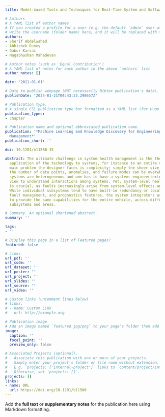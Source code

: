 ```yaml
---
title: Model-based Tools and Techniques for Real-Time System and Software Health Management

# Authors
# A YAML list of author names
# If you created a profile for a user (e.g. the default `admin` user at `content/authors/admin/`), 
# write the username (folder name) here, and it will be replaced with their full name and linked to their profile.
authors:
- Sherif Abdelwahed
- Abhishek Dubey
- Gabor Karsai
- Nagabhushan Mahadevan

# Author notes (such as 'Equal Contribution')
# A YAML list of notes for each author in the above `authors` list
author_notes: []

date: '2011-01-01'

# Date to publish webpage (NOT necessarily Bibtex publication's date).
publishDate: '2024-01-21T04:43:23.298657Z'

# Publication type.
# A single CSL publication type but formatted as a YAML list (for Hugo requirements).
publication_types:
- chapter

# Publication name and optional abbreviated publication name.
publication: '*Machine Learning and Knowledge Discovery for Engineering Systems Health
  Management*'
publication_short: ''

doi: 10.1201/b11580-15

abstract: The ultimate challenge in system health management is the theory for and
  application of the technology to systems, for instance to an entire vehicle. The
  main problem the designer faces is complexity; simply the sheer size of the system,
  the number of data points, anomalies, and failure modes can be overwhelming. Furthermore,
  systems are heterogeneous and one has to have a systems engineertextquoterights
  view to understand interactions among systems. Yet, system-level health management
  is crucial, as faults increasingly arise from system-level effects and interactions.
  While individual subsystems tend to have built-in redundancy or local anomaly detection,
  fault management, and prognostics features, the system integrators are 287required
  to provide the same capabilities for the entire vehicle, across different engineering
  subsystems and areas.

# Summary. An optional shortened abstract.
summary: ''

tags:
- ''

# Display this page in a list of Featured pages?
featured: false

# Links
url_pdf: ''
url_code: ''
url_dataset: ''
url_poster: ''
url_project: ''
url_slides: ''
url_source: ''
url_video: ''

# Custom links (uncomment lines below)
# links:
# - name: Custom Link
#   url: http://example.org

# Publication image
# Add an image named `featured.jpg/png` to your page's folder then add a caption below.
image:
  caption: ''
  focal_point: ''
  preview_only: false

# Associated Projects (optional).
#   Associate this publication with one or more of your projects.
#   Simply enter your project's folder or file name without extension.
#   E.g. `projects: ['internal-project']` links to `content/project/internal-project/index.md`.
#   Otherwise, set `projects: []`.
projects: []
links:
- name: URL
  url: https://doi.org/10.1201/b11580
---
```


Add the **full text** or **supplementary notes** for the publication here using Markdown formatting.
